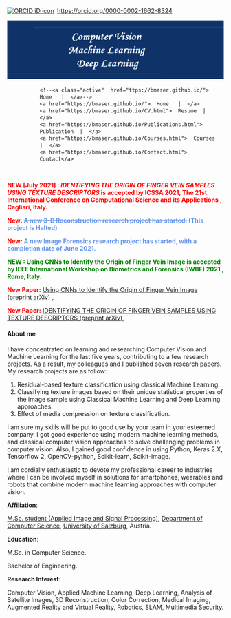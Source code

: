 ﻿<!--<!DOCTYPE html>-->
    
<div itemscope itemtype="https://schema.org/Person"><a itemprop="sameAs" content="https://orcid.org/0000-0002-1662-8324" href="https://orcid.org/0000-0002-1662-8324" target="orcid.widget" rel="me noopener noreferrer" style="vertical-align:top;"><img src="https://orcid.org/sites/default/files/images/orcid_16x16.png" style="width:1em;margin-right:.5em;" alt="ORCID iD icon">https://orcid.org/0000-0002-1662-8324</a></div>


![banner](image/photo.png)



<html>
<head>
<meta name="viewport" content="width=device-width, initial-scale=1">
<style>

    /*<!-- <p center> [Home](https://bmaser.github.io/) | -->*/
    /*<!--[Resume](CV.md) | [Publications](Publications.md) |  [Courses](Courses.md) |  [Contact](Contact.md) </p> -->*/
    


body {
  margin: 0;
  font-family: Arial, Helvetica, sans-serif;
}

.topnav {
  overflow: hidden;
  background-color: white;
}

.topnav a {
  float: left;
  color: #151B54;
  text-align: center;
  /*padding: 14px 16px;*/
  padding: 10px 8px;
  text-decoration: none;
  /*font-size: 17px;*/
  font-size: 14px;
}

/*.topnav a:hover {*/
/*  background-color: #ddd;*/
/*  color: white;*/
/*}*/

.topnav a:hover {
  background-color: #151B54;
  color: #FFFFFF;
}

/*.topnav a.active {*/
/*  background-color: #151B54;*/
/*  color: #666362;*/
/*}*/
</style>
</head>
<body>

<div class="topnav" style="padding-left:15%">
  <!--<a class="active" href="#home">Home</a>-->
  <!--<a href="#news">News</a>-->
  <!--<a href="#contact">Contact</a>-->
  <!--<a href="#about">About</a>-->
  
    <!--<a class="active"  href="ttps://bmaser.github.io/">  Home   |  </a>-->
    <a href="https://bmaser.github.io/">  Home   |  </a>
    <a href="https://bmaser.github.io/CV.html">  Resume  |  </a>
    <a href="https://bmaser.github.io/Publications.html">  Publication  |  </a>
    <a href="https://bmaser.github.io/Courses.html">  Courses  |  </a>
    <a href="https://bmaser.github.io/Contact.html">  Contact</a>
 
</div>

<div style="padding-left:160px">

</div>


&nbsp;&nbsp;

<div class="new_paper"> <p> <b style="color:red"> NEW [July 2021] : <i>IDENTIFYING THE ORIGIN OF FINGER VEIN SAMPLES USING TEXTURE DESCRIPTORS</i> is accepted by ICSSA 2021, The 21st International Conference on Computational Science and its Applications , Cagliari, Italy. </b> </p> </div>



<div class="new_paper"><p><b style="color:red"> New: </b>
 <b style="color:CornflowerBlue" > <s>A new 3-D Reconstruction research project has started.</s> (This project is Halted) </b> </p> </div>


<div class="new_paper"><p><b style="color:red"> New: </b>
 <b style="color:CornflowerBlue" > A new Image Forensics research project has started, with a completion date of June 2021. </b> </p> </div>


<div class="new_paper"> <p> <b style="color:green"> NEW : Using CNNs to Identify the Origin of Finger Vein Image is accepted by IEEE International Workshop on Biometrics and Forensics (IWBF) 2021 , Rome, Italy. </b> </p> </div>


<div class="new_paper">
    <p><b style="color:red">New Paper:</b> <a href="https://arxiv.org/abs/2103.01632">Using CNNs to Identify the Origin of Finger Vein Image (preprint arXiv) </a>,
    </p>
    </div>

<div class="new_paper">
    <p><b style="color:red">New Paper:</b> <a href="https://arxiv.org/abs/2102.03992">IDENTIFYING THE ORIGIN OF FINGER VEIN SAMPLES USING TEXTURE DESCRIPTORS (preprint arXiv)</a>,
 </p>
</div>


<div class="aboutme">
<h4><b>About me</b></h4>
<div>
<p>
I have concentrated on learning and researching Computer Vision and Machine Learning for the last five years, contributing to a few research projects. As a result, my colleagues and I published seven research papers.
My research projects are as follow:

 1. Residual-based texture classification using classical Machine Learning.
 2. Classifying texture images based on their unique statistical properties of the image sample using Classical Machine Learning and Deep Learning approaches.
 3. Effect of media compression on texture classification.
 </p>
 </div>
 <p>
I am sure my skills will be put to good use by your team in your esteemed company. I got good experience using modern machine learning methods, and classical computer vision approaches to solve challenging problems in computer vision. Also, I gained good confidence in using Python, Keras 2.X, Tensorflow 2, OpenCV-python, Scikit-learn, Scikit-image.
</p>
<p>I am cordially enthusiastic to devote my professional career to industries where I can be involved myself in solutions for smartphones, wearables and robots that combine modern machine learning approaches with computer vision.</p>
</div>

</body>
</html>


 **Affiliation**: 
 
 [M.Sc. student (Applied Image and Signal Processing)](https://aisp-salzburg.ac.at/), [Department of Computer Science](https://informatik.uni-salzburg.at/),  [University of Salzburg](https://uni-salzburg.at/), Austria. 

**Education**:

M.Sc. in Computer Science.

Bachelor of Engineering.

**Research Interest**:

 Computer Vision, Applied Machine Learning, Deep Learning, Analysis of Satellite Images, 3D Reconstruction, Color Correction, Medical
Imaging, Augmented Reality and Virtual Reality, Robotics, SLAM, Multimedia Security.

